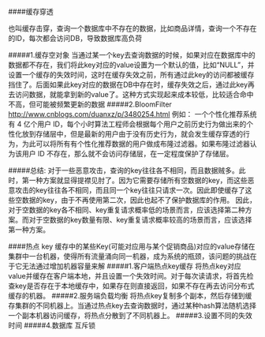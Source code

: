 ####缓存穿透

也叫缓存击穿，查询一个数据库中不存在的数据，比如商品详情，查询一个不存在的ID，每次都会访问DB，导致数据库高负荷

#####1.缓存空对象
当通过某一个key去查询数据的时候，如果对应在数据库中的数据都不存在，我们将此key对应的value设置为一个默认的值，比如“NULL”，并设置一个缓存的失效时间，这时在缓存失效之前，所有通过此key的访问都被缓存挡住了。后面如果此key对应的数据在DB中存在时，缓存失效之后，通过此key再去访问数据，就能拿到新的value了。这种方式实现起来成本较低，比较适合命中不高，但可能被频繁更新的数据
#####2.BloomFilter
http://www.cnblogs.com/duanxz/p/3480254.html
例如： 一个个性化推荐系统有 4 亿个用户 ID，每个小时算法工程师会根据每个用户之前历史行为做出来的个性化放到存储层中，但是最新的用户由于没有历史行为，就会发生缓存穿透的行为，为此可以将所有有个性化推荐数据的用户做成布隆过滤器。如果布隆过滤器认为该用户 ID 不存在，那么就不会访问存储层，在一定程度保护了存储层。

#####总结:
对于一些恶意攻击，查询的key往往各不相同，而且数据贼多。此时，第一种方案就显得提襟见肘了。因为它需要存储所有空数据的key，而这些恶意攻击的key往往各不相同，而且同一个key往往只请求一次。因此即使缓存了这些空数据的key，由于不再使用第二次，因此也起不了保护数据库的作用。
因此，对于空数据的key各不相同、key重复请求概率低的场景而言，应该选择第二种方案。而对于空数据的key数量有限、key重复请求概率较高的场景而言，应该选择第一种方案。

####热点 key
缓存中的某些Key(可能对应用与某个促销商品)对应的value存储在集群中一台机器，使得所有流量涌向同一机器，成为系统的瓶颈，该问题的挑战在于它无法通过增加机器容量来解
#####1.客户端热点key缓存
将热点key对应value并缓存在客户端本地，并且设置一个失效时间。对于每次读请求，将首先检查key是否存在于本地缓存中，如果存在则直接返回，如果不存在再去访问分布式缓存的机器。
#####2.服务端负载均衡
将热点key复制多个副本，然后存储到缓存集群的不同机器上。当通过热点key去查询数据时，通过某种hash算法随机选择一个副本机器访问缓存，将热点分散到了不同机器上。
#####3.设置不同的失效时间
#####4.数据库 互斥锁